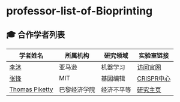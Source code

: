 # professor-list-of-Bioprinting
## 🎓 合作学者列表

| 学者姓名 | 所属机构 | 研究领域 | 实验室链接 |
|---------|----------|---------|------------|
| [李沐](https://mu-li.github.io/) | 亚马逊 | 机器学习 | [访问官网](https://mu-li.github.io/) |
| [张锋](https://zlab.bio/) | MIT | 基因编辑 | [CRISPR中心](https://zlab.bio/) |
| [Thomas Piketty](https://www.parisschoolofeconomics.eu/en/piketty-thomas/) | 巴黎经济学院 | 经济不平等 | [研究主页](https://www.parisschoolofeconomics.eu/en/piketty-thomas/) |
